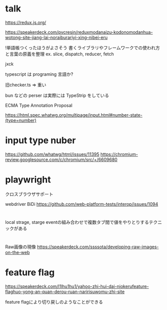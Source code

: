 # talk

https://redux.js.org/

https://speakerdeck.com/pvcresin/reduxmodanaizu-kodonomodanhua-wotong-site-jiang-lai-noraiburariyi-xing-nibei-eru

!単語帳つくったほうがよさそう
書くライブラリやフレームワークでの使われ方と言葉の原義を整理
ex.
slice, dispatch, reducer, fetch


jxck

typescript は programing 言語か?

旧checker.ts => 重い

bun などの perser は実際には TypeStrip をしている

ECMA
Type Annotation Proposal

https://html.spec.whatwg.org/multipage/input.html#number-state-(type=number)


# input type nuber
https://github.com/whatwg/html/issues/11395
https://chromium-review.googlesource.com/c/chromium/src/+/6609680

# playwright
クロスブラウザサポート

webdriver BiDi
https://github.com/web-platform-tests/interop/issues/1094

#
local strage, starge eventの組み合わせで複数タブ間で値をやりとりするテクニックがある

#
Raw画像の現像
https://speakerdeck.com/ssssota/developing-raw-images-on-the-web

# feature flag
https://speakerdeck.com/l1lhu1hu1/yahoo-zhi-hui-dai-niokerufeature-flaghuo-yong-an-quan-derou-ruan-naririsuwomu-zhi-site

feature flagにより切り戻しのようなことができる
